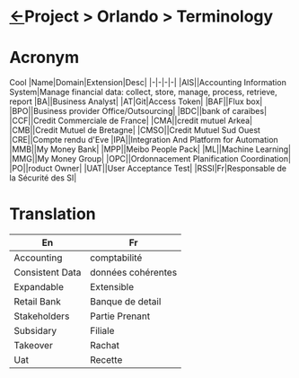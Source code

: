 <head><link rel="stylesheet" href="../../../md.css"/><script src="../../../md.js"></script></head>

[//]: #(Reference)
[Repo_Readme]:    ../README.md


# [&larr;][Repo_Readme]Project > Orlando > Terminology


# Acronym
<span class="notranslate">Cool</span>
|Name|Domain|Extension|Desc|
|-|-|-|-|
|<span translate="no">AIS</span>||Accounting Information System|Manage financial data: collect, store, manage, process, retrieve, report
|<span translate="no">BA</span>||Business Analyst|
|AT|Git|Access Token|
|BAF||Flux box|
|BPO||Business provider Office/Outsourcing|
|BDC||bank of caraibes|
|CCF||Credit Commerciale de France|
|CMA||credit mutuel Arkea|
|CMB||Credit Mutuel de Bretagne|
|CMSO||Credit Mutuel Sud Ouest
|CRE||Compte rendu d'Eve
|IPA||Integration And Platform for Automation
|MMB||My Money Bank|
|MPP||Meibo People Pack|
|ML||Machine Learning|
|MMG||My Money Group|
|OPC||Ordonnacement Planification Coordination|
|PO||roduct Owner|
|UAT||User Acceptance Test|
|RSSI|Fr|Responsable de la Sécurité des SI|

# Translation

|En|Fr|
|-|-|
|Accounting|comptabilité|
|Consistent Data|données cohérentes|
|Expandable|Extensible|
|Retail Bank|Banque de detail|
|Stakeholders|Partie Prenant|
|Subsidary|Filiale|
|Takeover|Rachat|
|Uat|Recette|
